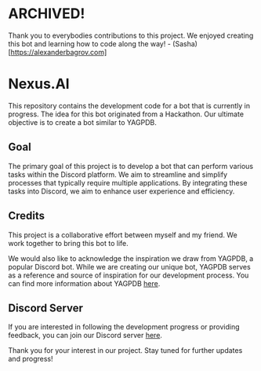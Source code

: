 # ARCHIVED!
Thank you to everybodies contributions to this project. We enjoyed creating this bot and learning how to code along the way! - (Sasha)[https://alexanderbagrov.com]


# Nexus.AI

This repository contains the development code for a bot that is currently in progress. The idea for this bot originated from a Hackathon. Our ultimate objective is to create a bot similar to YAGPDB.

## Goal

The primary goal of this project is to develop a bot that can perform various tasks within the Discord platform. We aim to streamline and simplify processes that typically require multiple applications. By integrating these tasks into Discord, we aim to enhance user experience and efficiency.

## Credits

This project is a collaborative effort between myself and my friend. We work together to bring this bot to life.

We would also like to acknowledge the inspiration we draw from YAGPDB, a popular Discord bot. While we are creating our unique bot, YAGPDB serves as a reference and source of inspiration for our development process. You can find more information about YAGPDB [here](https://www.yagpdb.xyz).

## Discord Server

If you are interested in following the development progress or providing feedback, you can join our Discord server [here](https://discord.gg/RwWaA3QxVw).

Thank you for your interest in our project. Stay tuned for further updates and progress!
